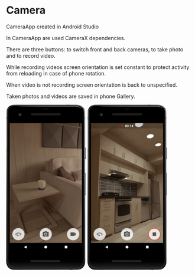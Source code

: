 # Camera
CameraApp created in Android Studio

In CameraApp are used CameraX dependencies.

There are three buttons: to switch front and back cameras, to take photo and to record video.

While recording videos screen orientation is set constant to protect activity from reloading in case of phone rotation.

When video is not recording screen orientation is back to unspecified.

Taken photos and videos are saved in phone Gallery.

<img src="1.png" width="216" heigth="384"> <img src="2.png" width="216" heigth="384"> 
